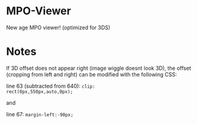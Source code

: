 MPO-Viewer
==========

New age MPO viewer! (optimized for 3DS)

Notes
=====

If 3D offset does not appear right (image wiggle doesnt look 3D), the offset (cropping from left and right) can be modified with the following CSS:

line 63 (subtracted from 640): <code>clip: rect(0px,550px,auto,0px);</code>

and

line 67: <code>margin-left:-90px;</code>

